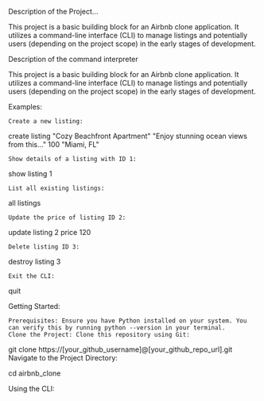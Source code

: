 Description of the Project...

This project is a basic building block for an Airbnb clone application. It utilizes a command-line interface (CLI) to manage listings and potentially users (depending on the project scope) in the early stages of development.

Description of the command interpreter

This project is a basic building block for an Airbnb clone application. It utilizes a command-line interface (CLI) to manage listings and potentially users (depending on the project scope) in the early stages of development.

Examples:

    Create a new listing:

create listing "Cozy Beachfront Apartment" "Enjoy stunning ocean views from this..." 100 "Miami, FL"

    Show details of a listing with ID 1:

show listing 1

    List all existing listings:

all listings

    Update the price of listing ID 2:

update listing 2 price 120

    Delete listing ID 3:

destroy listing 3

    Exit the CLI:

quit


Getting Started:

    Prerequisites: Ensure you have Python installed on your system. You can verify this by running python --version in your terminal.
    Clone the Project: Clone this repository using Git:

git clone https://[your_github_username]@[your_github_repo_url].git
    Navigate to the Project Directory:

cd airbnb_clone

Using the CLI:
